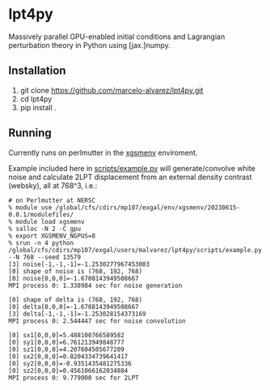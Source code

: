 # lpt4py
Massively parallel GPU-enabled initial conditions and Lagrangian perturbation theory in Python using [jax.]numpy.

## Installation
1. git clone https://github.com/marcelo-alvarez/lpt4py.git
2. cd lpt4py
3. pip install .

## Running
Currently runs on perlmutter in the [xgsmenv](https://github.com/marcelo-alvarez/xgsmenv) enviroment.

Example included here in [scripts/example.py](https://github.com/marcelo-alvarez/lpt4py/blob/master/scripts/example.py) will generate/convolve white noise and calculate 2LPT displacement from an external density contrast (websky), all at 768^3, i.e.:
```
# on Perlmutter at NERSC
% module use /global/cfs/cdirs/mp107/exgal/env/xgsmenv/20230615-0.0.1/modulefiles/
% module load xgsmenv
% salloc -N 2 -C gpu
% export XGSMENV_NGPUS=8
% srun -n 4 python /global/cfs/cdirs/mp107/exgal/users/malvarez/lpt4py/scripts/example.py --N 768 --seed 13579
[3] noise[-1,-1,-1]=-1.2530277967453003
[0] shape of noise is (768, 192, 768)
[0] noise[0,0,0]=-1.6708143949508667
MPI process 0: 1.338984 sec for noise generation

[0] shape of delta is (768, 192, 768)
[0] delta[0,0,0]=-1.6708143949508667
[3] delta[-1,-1,-1]=-1.253028154373169
MPI process 0: 2.544447 sec for noise convolution

[0] sx1[0,0,0]=5.488100766589582
[0] sy1[0,0,0]=6.761213949848777
[0] sz1[0,0,0]=4.207604505677209
[0] sx2[0,0,0]=0.8204334739641417
[0] sy2[0,0,0]=-0.9351435481275336
[0] sz2[0,0,0]=0.4561066162034884
MPI process 0: 9.779000 sec for 2LPT
```
